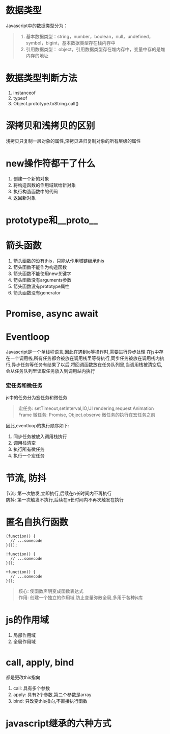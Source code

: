 # 数据类型
Javascript中的数据类型分为：
> 1. 基本数据类型：string，number，boolean，null，undefined，symbol，bigint，基本数据类型存在栈内存中
> 2. 引用数据类型： object，引用数据类型存在堆内存中，变量中存的是堆内存的地址

# 数据类型判断方法
1. instanceof
2. typeof
3. Object.prototype.toString.call()

# 深拷贝和浅拷贝的区别
浅拷贝只复制一层对象的属性,深拷贝递归复制对象的所有层级的属性

# new操作符都干了什么
1. 创建一个新的对象
2. 将构造函数的作用域赋给新对象
3. 执行构造函数中的代码
4. 返回新对象

# prototype和__proto__


# 箭头函数
1. 箭头函数的没有this，只能从作用域链继承this
2. 箭头函数不能作为构造函数
3. 箭头函数不能使用new关键字
4. 箭头函数没有arguments参数
5. 箭头函数没有prototype属性
6. 箭头函数没有generator

# Promise, async await


# Eventloop
Javascript是一个单线程语言,因此在遇到io等操作时,需要进行异步处理
在js中存在一个调用栈,所有任务都会被放在调用栈里等待执行,同步任务被放在调用栈内执行,异步任务等任务有结果了以后,将回调函数放在任务队列里,当调用栈被清空后,会从任务队列里读取任务放入到调用站内执行

### 宏任务和微任务
js中的任务分为宏任务和微任务
> 宏任务: setTimeout,setInterval,IO,UI rendering,request Animation Frame
> 微任务: Promise, Object.observe
> 微任务的执行在宏任务之前

因此,eventloop的执行顺序如下:
1. 同步任务被放入调用栈执行
2. 调用栈清空
3. 执行所有微任务
4. 执行一个宏任务

# 节流, 防抖
节流: 第一次触发,立即执行,后续在n长时间内不再执行  
防抖: 第一次触发不执行,后续在n长时间内不再次触发在执行

# 匿名自执行函数
```
(function() {
  // ...somecode
}());

!function() {
  // ...somecode
}();

+function() {
  // ...somecode
}();
```
> 核心: 使函数声明变成函数表达式  
> 作用: 创建一个独立的作用域,防止变量弥散全局,多用于各种js库

# js的作用域
1. 局部作用域
2. 全局作用域

# call, apply, bind
都是更改this指向
1. call: 具有多个参数
2. apply: 具有2个参数,第二个参数是array
3. bind: 只改变this指向,不直接执行函数

# javascript继承的六种方式
